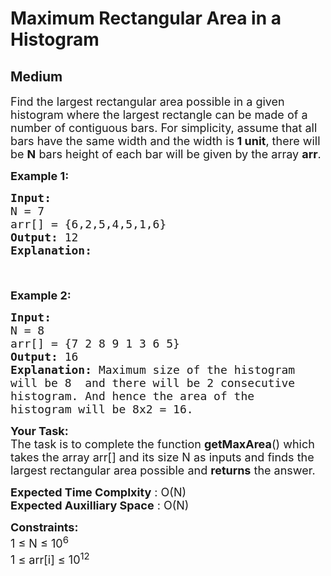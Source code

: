 # Maximum Rectangular Area in a Histogram
## Medium 
<div class="problem-statement" style="user-select: auto;">
                <p style="user-select: auto;"></p><p style="user-select: auto;"><span style="font-size: 18px; user-select: auto;">Find the largest rectangular area possible in a given histogram where the largest rectangle can be made of a number of contiguous bars. For simplicity, assume that all bars have the same width and the width is<strong style="user-select: auto;"> 1 unit</strong>, there will be <strong style="user-select: auto;">N</strong> bars height of each bar will be given by the array <strong style="user-select: auto;">arr</strong>.</span></p>

<p style="user-select: auto;"><span style="font-size: 18px; user-select: auto;"><strong style="user-select: auto;">Example 1:</strong></span></p>

<pre style="user-select: auto;"><span style="font-size: 18px; user-select: auto;"><strong style="user-select: auto;">Input:
</strong>N = 7
arr[] = {6,2,5,4,5,1,6</span><span style="font-size: 18px; user-select: auto;">}
<strong style="user-select: auto;">Output: </strong>12<strong style="user-select: auto;">
Explanation: 
</strong></span><img alt="" src="http://d1hyf4ir1gqw6c.cloudfront.net/wp-content/uploads/histogram1.png" class="img-responsive" style="user-select: auto;"><span style="font-size: 18px; user-select: auto;">
</span>
</pre>

<p style="user-select: auto;"><span style="font-size: 18px; user-select: auto;"><strong style="user-select: auto;">Example 2:</strong></span></p>

<pre style="user-select: auto;"><span style="font-size: 18px; user-select: auto;"><strong style="user-select: auto;">Input:
</strong>N = 8
arr[] = {7 2 8 9 1 3 6 5</span><span style="font-size: 18px; user-select: auto;">}
<strong style="user-select: auto;">Output: </strong>16<strong style="user-select: auto;">
Explanation: </strong>Maximum size of the histogram 
will be 8&nbsp; and there will be 2 consecutive 
histogram. And hence the area of the 
histogram will be 8x2 = 16.</span></pre>

<p style="user-select: auto;"><span style="font-size: 18px; user-select: auto;"><strong style="user-select: auto;">Your Task:</strong><br style="user-select: auto;">
The task is to complete the function&nbsp;<strong style="user-select: auto;">getMaxArea</strong>() which takes the array arr[] and its size N as inputs and&nbsp;finds the largest rectangular area possible and <strong style="user-select: auto;">returns</strong> the answer.</span></p>

<p style="user-select: auto;"><span style="font-size: 18px; user-select: auto;"><strong style="user-select: auto;">Expected Time Complxity</strong> : O(N)<br style="user-select: auto;">
<strong style="user-select: auto;">Expected Auxilliary Space</strong> : O(N)</span></p>

<p style="user-select: auto;"><span style="font-size: 18px; user-select: auto;"><strong style="user-select: auto;">Constraints:</strong><br style="user-select: auto;">
1 ≤ N ≤ 10<sup style="user-select: auto;">6</sup><br style="user-select: auto;">
1 ≤ arr[i] ≤ 10<sup style="user-select: auto;">12</sup></span></p>
 <p style="user-select: auto;"></p>
            </div>